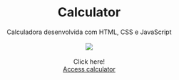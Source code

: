 <div align="center">
    <h1>
        Calculator
    </h1>
</div>
<div align="center" color="red">Calculadora desenvolvida com HTML, CSS e JavaScript</div>

<br>

<div align="center">
    <img  src="https://j.gifs.com/Vv5rYM.gif" >
</div>

<br>

<div align="center">Click here!</div>

<div align="center">
        <a href="https://kevinfigueira.github.io/Calculator-Javascript/">Access calculator</a>
</div>






